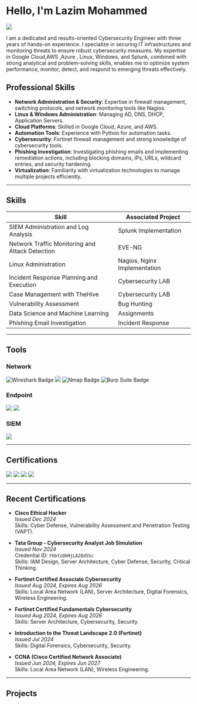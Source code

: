 # Hello, I'm Lazim Mohammed

<a href="https://www.linkedin.com/in/kmlazim98/"><img src="https://img.shields.io/badge/-LinkedIn-0072b1?&style=for-the-badge&logo=linkedin&logoColor=white" /></a>

I am a dedicated and results-oriented Cybersecurity Engineer with three years of hands-on experience. I specialize in securing IT infrastructures and monitoring threats to ensure robust cybersecurity measures. My expertise in Google Cloud,AWS ,Azure , Linux, Windows, and Splunk, combined with strong analytical and problem-solving skills, enables me to optimize system performance, monitor, detect, and respond to emerging threats effectively.

## Professional Skills

- **Network Administration & Security**: Expertise in firewall management, switching protocols, and network monitoring tools like Nagios.
- **Linux & Windows Administration**: Managing AD, DNS, DHCP, Application Servers.
- **Cloud Platforms**: Skilled in Google Cloud, Azure, and AWS.
- **Automation Tools**: Experience with Python for automation tasks.
- **Cybersecurity**: Fortinet firewall management and strong knowledge of cybersecurity tools.
- **Phishing Investigation**: Investigating phishing emails and implementing remediation actions, including blocking domains, IPs, URLs, wildcard entries, and security hardening.
- **Virtualization**: Familiarity with virtualization technologies to manage multiple projects efficiently.

---

## Skills

| Skill                                         | Associated Project          |
|-----------------------------------------------|-----------------------------|
| SIEM Administration and Log Analysis          | Splunk Implementation       |
| Network Traffic Monitoring and Attack Detection | EVE-NG                     |
| Linux Administration                          | Nagios, Nginx Implementation|
| Incident Response Planning and Execution      | Cybersecurity LAB          |
| Case Management with TheHive                  | Cybersecurity LAB          |
| Vulnerability Assessment                      | Bug Hunting                |
| Data Science and Machine Learning             | Assignments                 |
| Phishing Email Investigation                  | Incident Response          |

---

## Tools

### Network
<div>
    <img src="https://img.shields.io/badge/-Wireshark-1679A7?&style=flat-square&logo=Wireshark&logoColor=white" alt="Wireshark Badge" />
    <img src="https://img.shields.io/badge/-Fortinet_Certified_Associate-FF5733?&style=flat-square&logo=Fortinet&logoColor=white" />
    <img src="https://img.shields.io/badge/-Nmap-4682B4?&style=flat-square&logo=Nmap&logoColor=white" alt="Nmap Badge" />
    <img src="https://img.shields.io/badge/-Burp_Suite-FF4500?&style=flat-square&logo=BurpSuite&logoColor=white" alt="Burp Suite Badge" />
</div>

### Endpoint
<div>
    <img src="https://img.shields.io/badge/-Microsoft_Defender_for_Endpoint-00A4EF?&style=flat-square&logo=Microsoft&logoColor=white" />
    <img src="https://img.shields.io/badge/-Symantec_Endpoint_Protection_Manager-FFD700?&style=flat-square&logo=Symantec&logoColor=white" />
</div>

### SIEM
<div>
    <img src="https://img.shields.io/badge/-Splunk-000000?&style=flat-square&logo=Splunk&logoColor=white" />
</div>

---

## Certifications

<div>
    <img src="https://img.shields.io/badge/-Cisco_Certified_Network_Associate-005073?&style=flat-square&logo=Cisco&logoColor=white" />
    <img src="https://img.shields.io/badge/-Cisco_Certified_Ethical_Hacker-FF0000?&style=flat-square&logo=Cisco&logoColor=white" />
    <img src="https://img.shields.io/badge/-Fortinet_Certified_Fundamentals-007BFF?&style=flat-square&logo=Fortinet&logoColor=white" />
    <img src="https://img.shields.io/badge/-Certified_Cyber_Security_Professional-FF5733?&style=flat-square&logo=Cybersecurity&logoColor=white" />
</div>

---

## Recent Certifications

- **Cisco Ethical Hacker**  
  _Issued Dec 2024_  
  Skills: Cyber Defense, Vulnerability Assessment and Penetration Testing (VAPT).

- **Tata Group - Cybersecurity Analyst Job Simulation**  
  _Issued Nov 2024_  
  Credential ID: `YhbYzQkMjLA2Dd55c`  
  Skills: IAM Design, Server Architecture, Cyber Defense, Security, Critical Thinking.

- **Fortinet Certified Associate Cybersecurity**  
  _Issued Aug 2024, Expires Aug 2026_  
  Skills: Local Area Network (LAN), Server Architecture, Digital Forensics, Wireless Engineering.

- **Fortinet Certified Fundamentals Cybersecurity**  
  _Issued Aug 2024, Expires Aug 2026_  
  Skills: Server Architecture, Cybersecurity, Security.

- **Introduction to the Threat Landscape 2.0 (Fortinet)**  
  _Issued Jul 2024_  
  Skills: Digital Forensics, Cybersecurity, Security.

- **CCNA (Cisco Certified Network Associate)**  
  _Issued Jun 2024, Expires Jun 2027_  
  Skills: Local Area Network (LAN), Wireless Engineering.

---

## Projects

